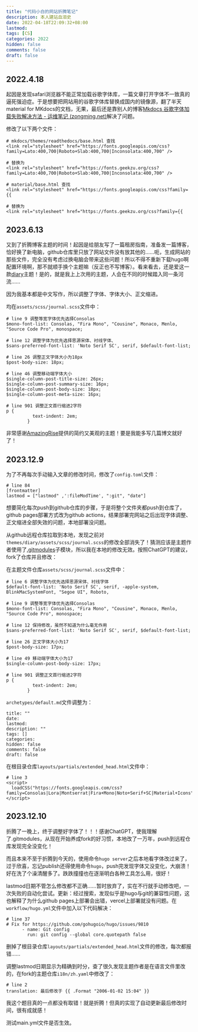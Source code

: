 ```yaml
---
title: "代码小白的网站折腾笔记"
description: 本人建站血泪史
date: 2022-04-18T22:09:32+08:00
lastmod:
tags: [CS]
categories: 2022
hidden: false
comments: false
draft: false
---
```


## 2022.4.18

起因是发现safari浏览器不能正常加载谷歌字体库，一篇文章打开字体不一致真的逼死强迫症。于是想要把网站用的谷歌字体库替换成国内的镜像源，翻了半天material for MKdocs的文档，无果，最后还是靠别人的博客[Mkdocs 谷歌字体加载失败解决方法 - 运维笔记 (zongming.net)](http://zongming.net/read-1426/)解决了问题。

修改了以下两个文件：

```
# mkdocs/themes/readthedocs/base.html 查找 
<link rel="stylesheet" href="https://fonts.googleapis.com/css?family=Lato:400,700|Roboto+Slab:400,700|Inconsolata:400,700" /> 

# 替换为    
<link rel="stylesheet" href="https://fonts.geekzu.org/css?family=Lato:400,700|Roboto+Slab:400,700|Inconsolata:400,700" /> 

# material/base.html 查找 
<link rel="stylesheet" href="https://fonts.googleapis.com/css?family={{ 

# 替换为 
<link rel="stylesheet" href="https://fonts.geekzu.org/css?family={{
```
## 2023.6.13

又到了折腾博客主题的时间！起因是给朋友写了一篇租房指南，准备发一篇博客，恰好换了新电脑，github仓库里只放了网站文件没有放其他的……呃，生成网站的那些文件，完全没有考虑过换电脑会带来这些问题！所以不得不重新下载hugo啊配置环境啊，那不就顺手换个主题嘛（反正也不写博客）。看来看去，还是爱这一款[diary](https://github.com/AmazingRise/hugo-theme-diary)主题！是的，就是我上上次用的主题，人会在不同的时候踏入同一条河流……

因为我基本都是中文写作，所以调整了字体、字体大小、正文缩进。

均在`assets/scss/journal.scss`文件中：

```
# line 9 调整等宽字体优先选择Consolas
$mono-font-list: Consolas, "Fira Mono", "Cousine", Monaco, Menlo, "Source Code Pro", monospace;

# line 12 调整字体为优先选择思源宋体、衬线字体、
$sans-preferred-font-list: 'Noto Serif SC', serif, $default-font-list;

# line 26 调整正文字体大小为18px
$post-body-size: 18px;

# line 46 调整移动端字体大小
$single-column-post-title-size: 26px;
$single-column-post-summary-size: 16px;
$single-column-post-body-size: 18px;
$single-column-post-meta-size: 16px;

# line 901 调整正文首行缩进2字符
p {
          text-indent: 2em;
        }
```

非常感谢[AmazingRise](https://github.com/AmazingRise)提供的简约又美观的主题！要是我能多写几篇博文就好了！

## 2023.12.9

为了不再每次手动输入文章的修改时间，修改了`config.toml`文件：

```
# line 84
[frontmatter]
lastmod = ["lastmod" ,':fileModTime', ":git", "date"]
```

想要简化每次push到github仓库的步骤，于是将整个文件夹都push到仓库了，github pages部署方式改为github actions，结果部署完网站之后出现字体调整、正文缩进全部失效的问题，本地部署没问题。

从github远程仓库拉取到本地，发现之前对`themes/diary/assets/scss/journal.scss`的修改全部消失了！猜测应该是主题作者使用了[.gitmodules](https://github.com/zhangsherry/hugo-theme-diary/blob/main/.gitmodules)子模块，所以我在本地的修改无效。按照ChatGPT的建议，fork了仓库并且修改：

在主题文件仓库`assets/scss/journal.scss`文件中：

```
# line 6 调整字体为优先选择思源宋体、衬线字体
$default-font-list: 'Noto Serif SC', serif, -apple-system, BlinkMacSystemFont, "Segoe UI", Roboto,

# line 9 调整等宽字体优先选择Consolas
$mono-font-list: Consolas, "Fira Mono", "Cousine", Monaco, Menlo, "Source Code Pro", monospace;

# line 12 保持修改，虽然不知道为什么毫无作用
$sans-preferred-font-list: 'Noto Serif SC', serif, $default-font-list;

# line 26 正文字体大小为17
$post-body-size: 17px;

# line 49 移动端字体大小为17
$single-column-post-body-size: 17px;

# line 901 调整正文首行缩进2字符
p {
          text-indent: 2em;
        }
```

`archetypes/default.md`文件调整为：

```
title: ""
date:
lastmod:
description: ""
tags: []
categories:
hidden: false
comments: false
draft: false
```

在根目录仓库`layouts/partials/extended_head.html`文件中：

```
# line 3
<script>
  loadCSS("https://fonts.googleapis.com/css?family=Consolas|Lora|Montserrat|Fira+Mono|Noto+Serif+SC|Material+Icons");
</script>
```

## 2023.12.10

折腾了一晚上，终于调整好字体了！！！感谢ChatGPT，使我理解了.gitmodules，从现在开始养成fork的好习惯，本地改了一万年，push到远程仓库发现完全没变化！

而且本来不至于折腾到今天的，使用命令`hugo server`之后本地看字体改过来了，过于欣喜，忘记publish还得使用命令`hugo`，push完发现字体又没变化，大崩溃！好在洗了个澡清醒多了。跌跌撞撞也在逐渐明白各种工具怎么用，很好！

lastmod日期不管怎么修改都不正确……暂时放弃了，实在不行就手动修改吧，一次失败的自动化尝试。更新：经过搜索，发现似乎是hugo与git的兼容性问题，这也解释了为什么github pages上部署会出错，vercel上部署就没有问题。在`workflow/hugo.yml`文件中加入以下代码解决：

```
# line 37
# Fix for https://github.com/gohugoio/hugo/issues/9810
      - name: Git config
        run: git config --global core.quotepath false
```

删掉了根目录仓库`layouts/partials/extended_head.html`文件的修改，每次都报错……

调整lastmod日期显示为精确到时分，查了很久发现主题作者是在语言文件里改的，在fork的主题仓库`i18n/zh.yaml`中修改了：

```
# line 2
translation: 最后修改于 {{ .Format "2006-01-02 15:04" }}
```

我这个题目真的一点都没有取错！就是折腾！但真的实现了自动更新最后修改时间，很有成就感！

测试main.yml文件是否生效。
